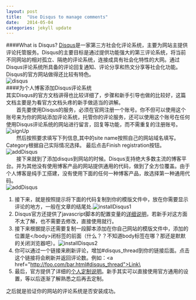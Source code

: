 ```yaml
---
layout: post
title:  "Use Disqus to manage comments"
date:   2014-05-04
categories: jekyll update
---
```

####What is Disqus?
[Disqus](http://disqus.com/)是一家第三方社会化评论系统，主要为网站主提供评论托管服务。Disqus的主要目标是通过提供功能强大的第三评论系统，将当前不同网站的相对孤立、隔绝的评论系统，连接成具有社会化特性的大网。通过Disqus评论系统所具备的评论回复通知、评论分享和热文分享等社会化功能。       
Disqus的官方网站做得还比较有特色。        
![disqus](http://geekbing.com/img/disqus.png)     
####为个人博客添加Disqus评论系统    
其实Disqus的官方文档讲得也比较详细了，步骤和新手引导也做的比较好，这篇文档主要是为看官方文档头疼的新手做适当的讲解。       
&emsp;&emsp;首先要使用Disqus的服务，必须在官网注册一个账号。你不但可以使用这个账号来为你的网站添加评论系统，托管你的评论服务，还可以使用这个账号在任何使用Disqus评论系统的网站进行留言，回复等功能，而不需重复的注册账号。    
![signUp](http://geekbing.com/img/disqussignup.png)         
&emsp;&emsp;然后按照要求填写下列信息,其中的site name按照自己的网站域名填写。Category根据自己实际情况选择。 最后点击Finish registration按钮。       
![addDisqus](http://geekbing.com/img/addDisqus.png)         
&emsp;&emsp;接下来就到了添加disqus到网站的时候。Disqus支持绝大多数主流的博客平台。并为其他没有使用博客产品的网站提供通用的代码，做到了全方位覆盖。由于个人博客是纯手工搭建，没有使用下面的任何一种博客产品，故选择第一种通用代码。    
![addDisqus](http://geekbing.com/img/platform.png)    

1. 接下来，就是按照提示将下面的代码复制到你的模版文件中，放在你需要显示评论的地方，一般在文章的结尾处.![installDisqus1](http://geekbing.com/img/install1.png)    
2. Disqus官方还提供了javascript脚本的配置变量的[详细说明](http://help.disqus.com/customer/portal/articles/472098-javascript-configuration-variables)，若新手对这方面不太了解，也不需要去修改，直接使用就行。    
3. 接下来根据提示还需要复制一段脚本添加在你自己网站的模版文件中，添加的位置是\</body>闭标签的前面（什么？？不知道body标签在哪？那还是默默的关闭浏览器吧）。![installDisqus2](http://geekbing.com/img/install2.png)    
4. 你可以通过一个链接来刷新评论，增加#disqus_thread到你的链接后面。点击这个链接将会刷新并返回评论数。例如：\<a href="http://foo.com/bar.html#disqus_thread">Link\</a>     
5. 最后，官方提供了详细的[个人定制说明](http://help.disqus.com/customer/portal/articles/565624-tightening-your-disqus-integration)。新手其实可以直接使用官方通用的设置，等以后逐渐了解熟悉之后再去定制。      

之后就是验证你的网站的评论系统是否安装成功。



